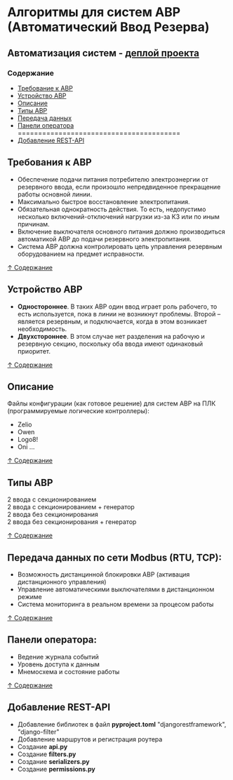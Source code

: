 # Алгоритмы для систем АВР (Автоматический Ввод Резерва)

## Автоматизация систем - [деплой проекта](https://system-avr.ru/)

### Содержание
* [Требование к АВР](#требования-к-авр)
* [Устройство АВР](#устройство-авр)
* [Описание](#описание)
* [Типы АВР](#типы-авр)
* [Передача данных](#передача-данных-по-сети-modbus-rtu-tcp)
* [Панели оператора](#панели-оператора)
========================================
* [Добавление REST-API](#добавление-rest-api)

## Требования к АВР

* Обеспечение подачи питания потребителю электроэнергии от резервного ввода, если произошло непредвиденное прекращение работы основной линии.
* Максимально быстрое восстановление электропитания.
* Обязательная однократность действия. То есть, недопустимо несколько включений-отключений нагрузки из-за КЗ или по иным причинам.
* Включение выключателя основного питания должно производиться автоматикой АВР до подачи резервного электропитания.
* Система АВР должна контролировать цепь управления резервным оборудованием на предмет исправности.

[↑ Содержание](#содержание)

## Устройство АВР

* **Одностороннее**. В таких АВР один ввод играет роль рабочего, то есть используется, пока в линии не возникнут проблемы. Второй – является резервным, и подключается, когда в этом возникает необходимость.
* **Двухстороннее**. В этом случае нет разделения на рабочую и резервную секцию, поскольку оба ввода имеют одинаковый приоритет.

[↑ Содержание](#содержание)

## Описание

Файлы конфигурации (как готовое решение) для систем АВР на ПЛК (программируемые логические контроллеры):
* Zelio
* Owen
* Logo8!
* Oni ...

[↑ Содержание](#содержание)

## Типы АВР
2 ввода с секционированием <br>
2 ввода с секционированием + генератор<br>
2 ввода без секционирования<br>
2 ввода без секционирования + генератор<br>

[↑ Содержание](#содержание)

## Передача данных по сети **Modbus** (RTU, TCP):
* Возможность дистанцинной блокировки АВР (активация дистанционного управления)
* Управление автоматическими выключателями в дистанционном режиме
* Система мониторинга в реальном времени за процесом работы

[↑ Содержание](#содержание)

## Панели оператора:
* Ведение журнала событий
* Уровень доступа к данным
* Мнемосхема и состояние работы

[↑ Содержание](#содержание)

## Добавление REST-API
* Добавление библиотек в файл **pyproject.toml** "djangorestframework", "django-filter"
* Добавление маршрутов и регистрация роутера
* Создание **api.py**
* Создание **filters.py**
* Создание **serializers.py**
* Создание **permissions.py**